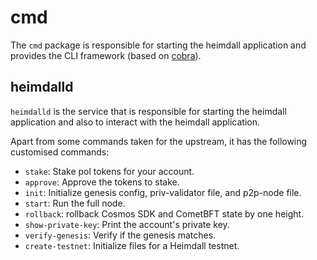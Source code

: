 [//]: # (TODO HV2: https://polygon.atlassian.net/browse/POS-2757)

# cmd


The `cmd` package is responsible for starting the heimdall application and provides the CLI framework (based on [cobra](https://github.com/spf13/cobra)).

## heimdalld

`heimdalld` is the service that is responsible for starting the heimdall application and also to interact with the heimdall application.

Apart from some commands taken for the upstream, it has the following customised commands:
- `stake`: Stake pol tokens for your account.
- `approve`: Approve the tokens to stake.
- `init`: Initialize genesis config, priv-validator file, and p2p-node file.
- `start`: Run the full node.
- `rollback`: rollback Cosmos SDK and CometBFT state by one height.
- `show-private-key`: Print the account's private key.
- `verify-genesis`: Verify if the genesis matches.
- `create-testnet`: Initialize files for a Heimdall testnet.
